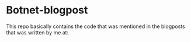 # Botnet-blogpost
This repo basically contains the code that was mentioned in the blogposts that was written by me at:
